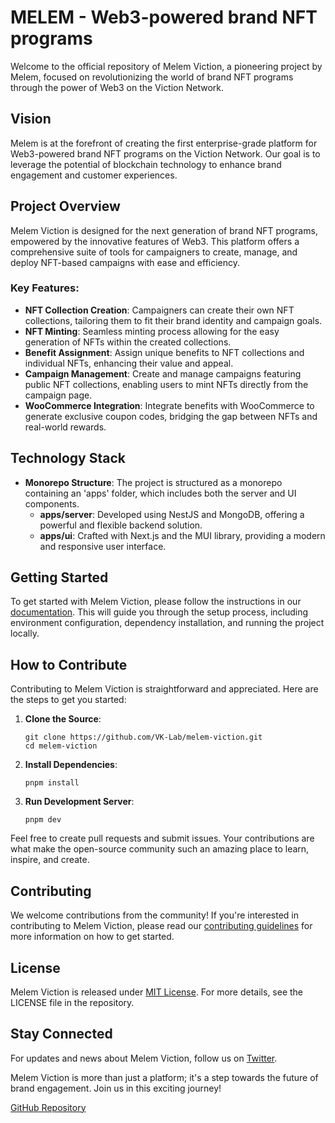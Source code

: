 MELEM - Web3-powered brand NFT programs
====================

Welcome to the official repository of Melem Viction, a pioneering project by Melem, focused on revolutionizing the world of brand NFT programs through the power of Web3 on the Viction Network.

Vision
------

Melem is at the forefront of creating the first enterprise-grade platform for Web3-powered brand NFT programs on the Viction Network. Our goal is to leverage the potential of blockchain technology to enhance brand engagement and customer experiences.

Project Overview
----------------

Melem Viction is designed for the next generation of brand NFT programs, empowered by the innovative features of Web3. This platform offers a comprehensive suite of tools for campaigners to create, manage, and deploy NFT-based campaigns with ease and efficiency.

### Key Features:

* **NFT Collection Creation**: Campaigners can create their own NFT collections, tailoring them to fit their brand identity and campaign goals.
* **NFT Minting**: Seamless minting process allowing for the easy generation of NFTs within the created collections.
* **Benefit Assignment**: Assign unique benefits to NFT collections and individual NFTs, enhancing their value and appeal.
* **Campaign Management**: Create and manage campaigns featuring public NFT collections, enabling users to mint NFTs directly from the campaign page.
* **WooCommerce Integration**: Integrate benefits with WooCommerce to generate exclusive coupon codes, bridging the gap between NFTs and real-world rewards.

Technology Stack
----------------

* **Monorepo Structure**: The project is structured as a monorepo containing an 'apps' folder, which includes both the server and UI components.
    * **apps/server**: Developed using NestJS and MongoDB, offering a powerful and flexible backend solution.
    * **apps/ui**: Crafted with Next.js and the MUI library, providing a modern and responsive user interface.

Getting Started
---------------

To get started with Melem Viction, please follow the instructions in our [documentation](#). This will guide you through the setup process, including environment configuration, dependency installation, and running the project locally.

How to Contribute
-----------------

Contributing to Melem Viction is straightforward and appreciated. Here are the steps to get you started:

1.  **Clone the Source**:
    
        git clone https://github.com/VK-Lab/melem-viction.git
        cd melem-viction
                    
    
2.  **Install Dependencies**:
    
        pnpm install
                    
    
3.  **Run Development Server**:
    
        pnpm dev
                    
    

Feel free to create pull requests and submit issues. Your contributions are what make the open-source community such an amazing place to learn, inspire, and create.

Contributing
------------

We welcome contributions from the community! If you're interested in contributing to Melem Viction, please read our [contributing guidelines](#) for more information on how to get started.

License
-------

Melem Viction is released under [MIT License](#). For more details, see the LICENSE file in the repository.

Stay Connected
--------------

For updates and news about Melem Viction, follow us on [Twitter](https://twitter.com/MlemApp).

Melem Viction is more than just a platform; it's a step towards the future of brand engagement. Join us in this exciting journey!

[GitHub Repository](https://github.com/VK-Lab/melem-viction)
